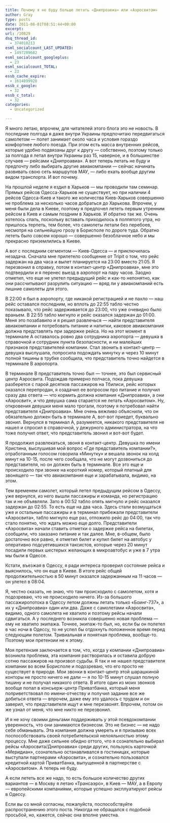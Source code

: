 ```yaml
---
title: Почему я не буду больше летать «Днипроавиа» или «Аэросвитом»
author: Gray
type: posts
date: 2011-08-01T08:51:44+00:00
excerpt:
url: /10829
dsq_thread_id:
  - 374010213
esml_socialcount_LAST_UPDATED:
  - 1497289682
esml_socialcount_googleplus:
  - 23
esml_socialcount_TOTAL:
  - 23
essb_cache_expire:
  - 1614899928
essb_c_google:
  - 32
essb_c_total:
  - 32
categories:
  - Uncategorized

---
```








Я много летаю, впрочем, для читателей этого блога это не новость. В последние полгода я даже внутри Украины предпочитаю передвигаться самолетом — полет занимает около часа и условия гораздо комфортнее любого поезда. При этом есть масса внутренних рейсов, которые удобно подвязаны друг к другу — собственно, поэтому только за полгода я летал внутри Украины раз 15, наверное, и в большинстве случаев — рейсами &#171;Днипроавиа&#187;. А вот теперь летать не буду и предпочту либо выбирать другие авиакомпании — сейчас начинать развивать свою сеть маршрутов МАУ, — либо ехать вообще другим видом транспорта. И вот почему.

На прошлой неделе я ездил в Харьков — мы проводили там семинар. Прямых рейсов Одесса-Харьков не существует, но при наличии 4 рейсов Одесса-Киев и такого же количества Киев-Харьков совершенно не проблема за несколько часов добраться до Харькова. Впрочем, у меня были дела в Киеве, поэтому я предпочел лететь первым утренним рейсом в Киев и самым поздним в Харьков. И обратно так же. Очень хотелось спать, поскольку вставать приходилось в полпятого утра, но пришлось терпеть, тем более, что самолеты летали без перебоев, несмотря на сильнейшую грозу в Борисполе по дороге туда. Обратно лететь было совсем хорошо — совершенно безоблачное небо и мы прекрасно приземлились в Киеве.

А вот с последним сегментом — Киев-Одесса — и приключилась незадача. Сначала мне прилетело сообщение от Tripit о том, что рейс задержан на два часа и вылет планируется на 23:00 вместо 21:05. Я перезвонил в справку, потом в контакт-центр &#171;Днипроавиа&#187;, мне это подтвердили и я перенес выезд в аэропорт на пару часов. Заодно отметил, что еще не улетел предыдущий рейс и как-то непонятно, как они рассчитывают разрулить ситуацию — вряд ли у авиакомпаний есть лишние самолеты для этого.

В 22:00 я был в аэропорту, где никакой регистрацией и не пахло — наш рейс оставался последним, но вплоть до 22:55 табло честно показывало, что рейс задерживается до 23:00, что уже очевидно было враньем. В 22:55 табло мигнуло и рейс оказался задержан до 01:00. Меня это позабавило и я решил развлечься — найти представителя авиакомпании и потребовать питание и напитки, каковое авиакомпания должна представлять при задержке рейса. Но на этот момент в терминале А оставалось ровно два сотрудника аэропорта — девушка в справочной и сотрудник пункта безопасности, и ни малейших признаков представителей компании. Стал звонить в контакт-центр — девушка выслушала, попросила подождать минутку и через 10 минут полной тишины в трубке сообщила, что представитель точно найдется в терминале B аэропорта.

В терминале B представитель точно был — точнее, это был сервисный центр Аэросвита. Подождав примерно полчаса, пока девушка разберется с парой десятков пассажиров на Тбилиси, рейс которых оказался перепродан, я озадачил ее вопросом про питание и получил сразу два ответа — что кормить должна компания &#171;Днипроавиа&#187;, а они &#171;Аэросвит&#187;, и что девушка сама старается не летать &#171;Аэросвитом&#187;. Ну, откровения девушки меня мало трогали, поэтому я потребовал найти представителя &#171;Днипроавиа&#187;. Мне очень вежливо объяснили, что он обязательно должен быть в терминале А, вот-вот приедет, буквально звонил. Вернулся в терминал А, разумеется, никакого представителя не нашел и спросил в справочной, у дежурного администратора, на что тоже получил ответ, что представитель звонил и вот-вот будет.

Я продолжил развлекаться, звоня в контакт-центр. Девушка по имени Кристина, выслушивая мой вопрос &#171;Где представитель компании?&#187;, отработанным голосом говорила &#171;Минутку&#187; и вешала звонок на холд минут на 10-15, после чего сообщала, что не могут дозвониться до представителя, но он должен быть в терминале. Все это еще и происходило при звонке на короткий номер, который платный для звонящего — так что авиакомпания еще и зарабатывала, видимо, на этом.

Тем временем самолет, который летел предыдущим рейсом в Одессу, уже вернулся, из него вышли пассажиры и команда, но регистрацию так и не объявляли. Зато в 00:52 табло опять мигнуло и рейс оказался задержан до 02:55. То есть еще на два часа. Здесь стали возмущаться уже и остальные пассажиры и в терминал прибежали представители &#171;Аэросвита&#187;, табло мигнуло еще раз, отложило рейс до 04:00, так что стало понятно, что ждать можно еще долго. Представители &#171;Аэросвита&#187; начали ставить отметки о задержке рейса на билетах, сообщили, что заказано питание и так далее. Мне, в-общем, было достаточно все равно, я отметил билет и купил билет на автобус у оперативно подсуетившихся таксистов, которые через 20 минут посадили первых шестерых желающих в микроавтобус и уже в 7 утра мы были в Одессе.

Кстати, въезжая в Одессу, я ради интереса проверил состояние рейса и выяснилось, что он еще в Киеве. В итоге рейс общей продолжительностью в 50 минут оказался задержанным на 11 часов — он улетел в 08:04.

Я, честно сказать, не знаю, что там происходило с самолетом, хотя и подозреваю, что не происходило ничего. Из-за большого пассажиропотока в Одессу летом должны летать только &#171;Боинг-737&#187;, а их у &#171;Днипроавиа&#187; один или два. Даже с самолетами &#171;Аэросвита&#187;, видимо, одного самолета не хватило и поэтому рейсы начали сдвигаться. А у последнего возникла совершенно новая проблема — ему не хватило экипажа. Точнее, экипаж-то был, но, если бы он полетел в час ночи в Одессу, то не успел бы отдохнуть положенное время перед следующим полетом. Тривиальная и понятная проблема, вообще-то. Поэтому мои претензии не к этому.

Моя претензия заключается в том, что, когда у компании &#171;Днипроавиа&#187; возникла проблема, эта компания растворилась и оставила добрую сотню пассажиров на произвол судьбы. Я так и не нашел представителя компании во всем Борисполе и подозреваю, что его просто не существует в природе. Мои звонки в контакт-центр этой шарашкиной конторы не просто ничего не дали — я по 10-15 минут слушал полную тишину и не получал никакого ответа. В итоге один из моих звонков вообще попал в консьерж-центр Приватбанка, который меня поприветствовал по имени-отчеству и получил задание все же добиться ответа — впрочем, даже ему это удалось с трудом и он заверил, что представителя ищут и мне перезвонят. Впрочем, потом он же узнал от меня, что мне никто не перезвонил.

И я не хочу своими деньгами поддерживать у этой псевдокомпании уверенность, что они занимаются бизнесом. Это не бизнес — не надо себя обманывать. Эта компания должна умереть и я призываю всех поспособствовать своей потребительской нелояльностью этому процессу. Мне даже сильнее обидно оттого, что я сознательно выбирал рейсы &#171;Аэросвита/Днипроавиа&#187; среди других, пользуясь карточкой &#171;Меридиан&#187;, сознательно останавливался в гостиницах, которые выступали партнерами &#171;Аэросвита&#187;, и сознательно пользовался кредитной картой Приватбанка, выпущенной в партнерстве с &#171;Аэросвитом&#187;. А теперь не буду.

А если лететь все же надо, то есть большое количество других вариантов — в Москву я летаю &#171;Трансаэро&#187;, в Киев — МАУ, а в Европу — европейскими компаниями, которые успешно эксплуатируют рейсы в Одессу.

Если вы со мной согласны, пожалуйста, поспособствуйте распространению этого поста. Никогда не обращался с подобной просьбой, но, кажется, сейчас она вполне уместна.